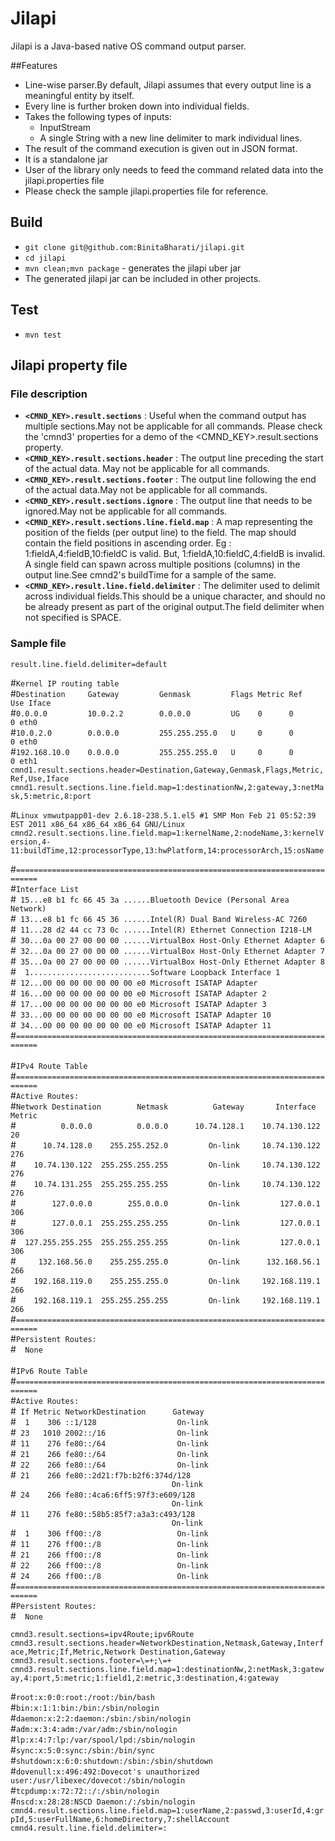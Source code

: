 # Jilapi
Jilapi is a Java-based native OS command output parser.

##Features
* Line-wise parser.By default, Jilapi assumes that every output line is a meaningful entity by itself.
* Every line is further broken down into individual fields.
* Takes the following types of inputs:
     * InputStream
     * A single String with a new line delimiter to mark individual lines.
* The result of the command execution is given out in JSON format.
* It is a standalone jar
* User of the library only needs to feed the command related data into the jilapi.properties file
* Please check the sample jilapi.properties file for reference.

## Build
* `git clone git@github.com:BinitaBharati/jilapi.git`
* `cd jilapi`
* `mvn clean;mvn package` - generates the jilapi uber jar
* The generated jilapi jar can be included in other projects.

## Test
* `mvn test`

## Jilapi property file

### File description
* **`<CMND_KEY>.result.sections`**  : Useful when the command output has multiple sections.May not be applicable for all commands.
    Please check the 'cmnd3' properties for a demo of the <CMND_KEY>.result.sections property.
* **`<CMND_KEY>.result.sections.header`** :  The output line preceding the start of the actual data. May not be applicable for all commands.
* **`<CMND_KEY>.result.sections.footer`** : The output line following the end of the actual data.May not be applicable for all commands.
* **`<CMND_KEY>.result.sections.ignore`** : The output line that needs to be ignored.May not be applicable for all commands.
* **`<CMND_KEY>.result.sections.line.field.map`** : A map representing the position of the fields (per output line) to the field.
    The map should contain the field positions in ascending order. Eg : 1:fieldA,4:fieldB,10:fieldC is valid. But, 1:fieldA,10:fieldC,4:fieldB is invalid. A single field can spawn across multiple positions (columns) in the output line.See cmnd2's buildTime for a sample of the same.
* **`<CMND_KEY>.result.line.field.delimiter`** : The delimiter used to delimit across individual fields.This should be a unique character, and should no be already present as part of the original output.The field delimiter when not specified is SPACE.

### Sample file
`result.line.field.delimiter=default` <br />

\#`Kernel IP routing table` <br />
\#`Destination     Gateway         Genmask         Flags Metric Ref    Use Iface` <br/>
\#`0.0.0.0         10.0.2.2        0.0.0.0         UG    0      0        0 eth0` <br/>
\#`10.0.2.0        0.0.0.0         255.255.255.0   U     0      0        0 eth0` <br/>
\#`192.168.10.0    0.0.0.0         255.255.255.0   U     0      0        0 eth1` <br/>
`cmnd1.result.sections.header=Destination,Gateway,Genmask,Flags,Metric,Ref,Use,Iface` <br/>
`cmnd1.result.sections.line.field.map=1:destinationNw,2:gateway,3:netMask,5:metric,8:port` <br/>

\#`Linux vmwutpapp01-dev 2.6.18-238.5.1.el5 #1 SMP Mon Feb 21 05:52:39 EST 2011 x86_64 x86_64 x86_64 GNU/Linux` <br/>
`cmnd2.result.sections.line.field.map=1:kernelName,2:nodeName,3:kernelVersion,4-11:buildTime,12:processorType,13:hwPlatform,14:processorArch,15:osName` <br/>

\#`===========================================================================`<br/>
\#`Interface List`<br/>
\#` 15...e8 b1 fc 66 45 3a ......Bluetooth Device (Personal Area Network)`<br/>
\#` 13...e8 b1 fc 66 45 36 ......Intel(R) Dual Band Wireless-AC 7260`<br/>
\#` 11...28 d2 44 cc 73 0c ......Intel(R) Ethernet Connection I218-LM`<br/>
\#` 30...0a 00 27 00 00 00 ......VirtualBox Host-Only Ethernet Adapter 6`<br/>
\#` 32...0a 00 27 00 00 00 ......VirtualBox Host-Only Ethernet Adapter 7`<br/>
\#` 35...0a 00 27 00 00 00 ......VirtualBox Host-Only Ethernet Adapter 8`<br/>
\#`  1...........................Software Loopback Interface 1`<br/>
\#` 12...00 00 00 00 00 00 00 e0 Microsoft ISATAP Adapter`<br/>
\#` 16...00 00 00 00 00 00 00 e0 Microsoft ISATAP Adapter 2`<br/>
\#` 17...00 00 00 00 00 00 00 e0 Microsoft ISATAP Adapter 3`<br/>
\#` 33...00 00 00 00 00 00 00 e0 Microsoft ISATAP Adapter 10`<br/>
\#` 34...00 00 00 00 00 00 00 e0 Microsoft ISATAP Adapter 11`<br/>
\#`===========================================================================`<br />
<br />
\#`IPv4 Route Table`<br />
\#`===========================================================================`<br />
\#`Active Routes:`<br/>
\#`Network Destination        Netmask          Gateway       Interface  Metric`<br/>
\#`          0.0.0.0          0.0.0.0      10.74.128.1    10.74.130.122     20`<br/>
\#`      10.74.128.0    255.255.252.0         On-link     10.74.130.122    276`<br/>
\#`    10.74.130.122  255.255.255.255         On-link     10.74.130.122    276`<br/>
\#`    10.74.131.255  255.255.255.255         On-link     10.74.130.122    276`<br/>
\#`        127.0.0.0        255.0.0.0         On-link         127.0.0.1    306`<br/>
\#`        127.0.0.1  255.255.255.255         On-link         127.0.0.1    306`<br/>
\#`  127.255.255.255  255.255.255.255         On-link         127.0.0.1    306`<br/>
\#`     132.168.56.0    255.255.255.0         On-link      132.168.56.1    266`<br/>
\#`    192.168.119.0    255.255.255.0         On-link     192.168.119.1    266`<br/>
\#`    192.168.119.1  255.255.255.255         On-link     192.168.119.1    266`<br/> \#`===========================================================================`<br />
\#`Persistent Routes:`<br />
\#`  None`<br />
 <br />
\#`IPv6 Route Table`<br />
\#`===========================================================================`<br />
\#`Active Routes:`<br />
\#` If Metric NetworkDestination      Gateway`<br/>
\#`  1    306 ::1/128                  On-link`<br/>
\#` 23   1010 2002::/16                On-link`<br/>
\#` 11    276 fe80::/64                On-link`<br/>
\#` 21    266 fe80::/64                On-link`<br/>
\#` 22    266 fe80::/64                On-link`<br/>
\#` 21    266 fe80::2d21:f7b:b2f6:374d/128` <br/>
`                                    On-link`<br/>
\#` 24    266 fe80::4ca6:6ff5:97f3:e609/128`<br/>
`                                    On-link`<br/>
\#` 11    276 fe80::58b5:85f7:a3a3:c493/128`<br/>
`                                    On-link`<br/>
\#`  1    306 ff00::/8                 On-link`<br/>
\#` 11    276 ff00::/8                 On-link`<br/>
\#` 21    266 ff00::/8                 On-link`<br/>
\#` 22    266 ff00::/8                 On-link`<br/>
\#` 24    266 ff00::/8                 On-link`<br/>
\#`===========================================================================`<br />
\#`Persistent Routes:`<br />
\#`  None`<br />

`cmnd3.result.sections=ipv4Route;ipv6Route`<br/>
`cmnd3.result.sections.header=NetworkDestination,Netmask,Gateway,Interface,Metric;If,Metric,Network Destination,Gateway`<br/>
`cmnd3.result.sections.footer=\=+;\=+`<br/>
`cmnd3.result.sections.line.field.map=1:destinationNw,2:netMask,3:gateway,4:port,5:metric;1:field1,2:metric,3:destination,4:gateway`<br/>

\#`root:x:0:0:root:/root:/bin/bash`<br/>
\#`bin:x:1:1:bin:/bin:/sbin/nologin`<br/>
\#`daemon:x:2:2:daemon:/sbin:/sbin/nologin`<br/>
\#`adm:x:3:4:adm:/var/adm:/sbin/nologin`<br/>
\#`lp:x:4:7:lp:/var/spool/lpd:/sbin/nologin`<br/>
\#`sync:x:5:0:sync:/sbin:/bin/sync`<br/>
\#`shutdown:x:6:0:shutdown:/sbin:/sbin/shutdown`<br/>
\#`dovenull:x:496:492:Dovecot's unauthorized user:/usr/libexec/dovecot:/sbin/nologin`<br/>
\#`tcpdump:x:72:72::/:/sbin/nologin`<br/>
\#`nscd:x:28:28:NSCD Daemon:/:/sbin/nologin`<br/>
`cmnd4.result.sections.line.field.map=1:userName,2:passwd,3:userId,4:grpId,5:userFullName,6:homeDirectory,7:shellAccount`<br/>
`cmnd4.result.line.field.delimiter=:`<br/>
